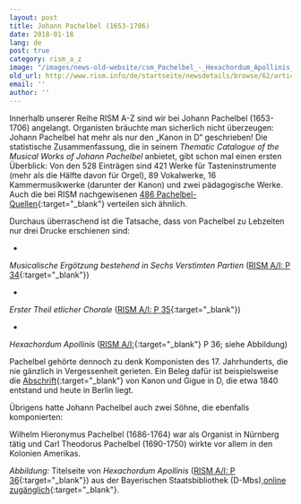 ```yaml
---
layout: post
title: Johann Pachelbel (1653-1706)
date: 2018-01-18
lang: de
post: true
category: rism_a_z
image: "/images/news-old-website/csm_Pachelbel_-_Hexachordum_Apollinis_f096e8daa1.png"
old_url: http://www.rism.info/de/startseite/newsdetails/browse/62/article/64/johann-pachelbel-1653-1706.html
email: ''
author: ''
---
```


Innerhalb unserer Reihe RISM A-Z sind wir bei Johann Pachelbel (1653-1706) angelangt. Organisten bräuchte man sicherlich nicht überzeugen: Johann Pachelbel hat mehr als nur den „Kanon in D“ geschrieben! Die statistische Zusammenfassung, die in seinem _Thematic Catalogue of the Musical Works of Johann Pachelbel_ anbietet, gibt schon mal einen ersten Überblick: Von den 528 Einträgen sind 421 Werke für Tasteninstrumente (mehr als die Hälfte davon für Orgel), 89 Vokalwerke, 16 Kammermusikwerke (darunter der Kanon) und zwei pädagogische Werke. Auch die bei RISM nachgewisenen [486 Pachelbel-Quellen](https://opac.rism.info/search?View=rism&author=119456613){:target="_blank"} verteilen sich ähnlich.

Durchaus überraschend ist die Tatsache, dass von Pachelbel zu Lebzeiten nur drei Drucke erschienen sind:

-

_Musicalische Ergötzung bestehend in Sechs Verstimten Partien_ ([RISM A/I: P 34](https://opac.rism.info/search?id=00000990047673){:target="_blank"})

-

_Erster Theil etlicher Chorale_ ([RISM A/I: P 35](https://opac.rism.info/search?id=00000990047674){:target="_blank"})

-

_Hexachordum Apollinis_ ([RISM A/I:](https://opac.rism.info/search?id=00000990047675){:target="_blank"} P 36; siehe Abbildung)


Pachelbel gehörte dennoch zu denk Komponisten des 17. Jahrhunderts, die nie gänzlich in Vergessenheit gerieten. Ein Beleg dafür ist beispielsweise die [Abschrift](https://opac.rism.info/search?id=455034292){:target="_blank"} von Kanon und Gigue in D, die etwa 1840 entstand und heute in Berlin liegt.

Übrigens hatte Johann Pachelbel auch zwei Söhne, die ebenfalls komponierten:

Wilhelm Hieronymus Pachelbel (1686-1764) war als Organist in Nürnberg tätig und Carl Theodorus Pachelbel (1690-1750) wirkte vor allem in den Kolonien Amerikas.

_Abbildung:_ Titelseite von _Hexachordum Apollinis_ ([RISM A/I: P 36](https://opac.rism.info/search?id=00000990047675){:target="_blank"}) aus der Bayerischen Staatsbibliothek (D-Mbs),[online zugänglich](http://nbn-resolving.de/urn/resolver.pl?urn=urn:nbn:de:bvb:12-bsb00088516-7){:target="_blank"}.


